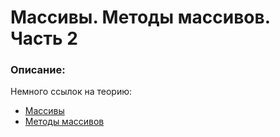# Массивы. Методы массивов. Часть 2

### Описание:

Немного ссылок на теорию:

- [Массивы](https://learn.javascript.ru/array)
- [Методы массивов](https://learn.javascript.ru/array-methods)
